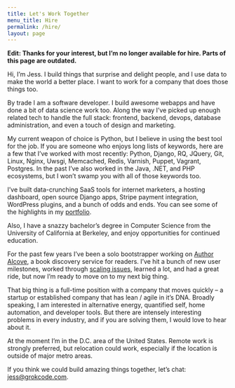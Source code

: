 ```yaml
---
title: Let's Work Together
menu_title: Hire
permalink: /hire/
layout: page
---
```


**Edit: Thanks for your interest, but I’m no longer available for hire. Parts of this page are outdated.**

Hi, I’m Jess. I build things that surprise and delight people, and I use data to make the world a better place. I want to work for a company that does those things too.

By trade I am a software developer. I build awesome webapps and have done a bit of data science work too. Along the way I’ve picked up enough related tech to handle the full stack: frontend, backend, devops, database administration, and even a touch of design and marketing.

My current weapon of choice is Python, but I believe in using the best tool for the job. If you are someone who enjoys long lists of keywords, here are a few that I’ve worked with most recently: Python, Django, RQ, JQuery, Git, Linux, Nginx, Uwsgi, Memcached, Redis, Varnish, Puppet, Vagrant, Postgres. In the past I’ve also worked in the Java, .NET, and PHP ecosystems, but I won’t swamp you with all of those keywords too.

I’ve built data-crunching SaaS tools for internet marketers, a hosting dashboard, open source Django apps, Stripe payment integration, WordPress plugins, and a bunch of odds and ends. You can see some of the highlights in my [portfolio](http://grokcode.com/programmer-portfolio/).

Also, I have a snazzy bachelor’s degree in Computer Science from the University of California at Berkeley, and enjoy opportunities for continued education.

For the past few years I’ve been a solo bootstrapper working on [Author Alcove](http://authoralcove.com), a book discovery service for readers. I’ve hit a bunch of new user milestones, worked through [scaling issues](http://nbviewer.ipython.org/github/grokcode/ipython-notebooks/blob/master/nginx-log-analysis.ipynb), learned a lot, and had a great ride, but now I’m ready to move on to my next big thing.

That big thing is a full-time position with a company that moves quickly – a startup or established company that has lean / agile in it’s DNA. Broadly speaking, I am interested in alternative energy, quantified self, home automation, and developer tools. But there are intensely interesting problems in every industry, and if you are solving them, I would love to hear about it.

At the moment I’m in the D.C. area of the United States. Remote work is strongly preferred, but relocation could work, especially if the location is outside of major metro areas.

If you think we could build amazing things together, let’s chat: [jess@grokcode.com](mailto:jess@grokcode.com).
